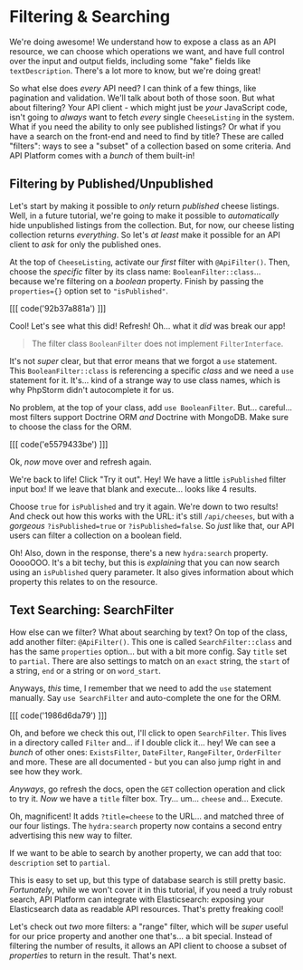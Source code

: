 # Filtering & Searching

We're doing awesome! We understand how to expose a class as an API resource, we
can choose which operations we want, and have full control over the input and
output fields, including some "fake" fields like `textDescription`. There's a lot
more to know, but we're doing great!

So what else does *every* API need? I can think of a few things, like pagination
and validation. We'll talk about both of those soon. But what about filtering?
Your API client - which might just be *your* JavaScript code, isn't going to
*always* want to fetch *every* single `CheeseListing` in the system. What if you
need the ability to only see published listings? Or what if you have a search
on the front-end and need to find by title? These are called "filters": ways to
see a "subset" of a collection based on some criteria. And API Platform comes
with a *bunch* of them built-in!

## Filtering by Published/Unpublished

Let's start by making it possible to *only* return *published* cheese listings.
Well, in a future tutorial, we're going to make it possible to *automatically*
hide unpublished listings from the collection. But, for now, our cheese
listing collection returns *everything*. So let's *at least* make it possible
for an API client to *ask* for only the published ones.

At the top of `CheeseListing`, activate our *first* filter with `@ApiFilter()`.
Then, choose the *specific* filter by its class name: `BooleanFilter::class`...
because we're filtering on a *boolean* property. Finish by passing the
`properties={}` option set to `"isPublished"`.

[[[ code('92b37a881a') ]]]

Cool! Let's see what this did! Refresh! Oh... what it *did* was break our app!

> The filter class `BooleanFilter` does not implement `FilterInterface`.

It's not *super* clear, but that error means that we forgot a `use` statement.
This `BooleanFilter::class` is referencing a specific *class* and we need a `use`
statement for it. It's... kind of a strange way to use class names, which is
why PhpStorm didn't autocomplete it for us.

No problem, at the top of your class, add `use BooleanFilter`. But... careful...
most filters support Doctrine ORM *and* Doctrine with MongoDB. Make sure to choose
the class for the ORM.

[[[ code('e5579433be') ]]]

Ok, *now* move over and refresh again.

We're back to life! Click "Try it out". Hey! We have a little `isPublished` filter
input box! If we leave that blank and execute... looks like 4 results.

Choose `true` for `isPublished` and try it again. We're down to two results! And
check out how this works with the URL: it's still `/api/cheeses`, but with a
*gorgeous* `?isPublished=true` or `?isPublished=false`. So *just* like that, our
API users can filter a collection on a boolean field.

Oh! Also, down in the response, there's a new `hydra:search` property. OoooOOO.
It's a bit techy, but this is *explaining* that you can now search using
an `isPublished` query parameter. It also gives information about which
property this relates to on the resource.

## Text Searching: SearchFilter

How else can we filter? What about searching by text? On top of the class, add
another filter: `@ApiFilter()`. This one is called `SearchFilter::class` and
has the same `properties` option... but with a bit more config. Say `title` set
to `partial`. There are also settings to match on an `exact` string, the `start`
of a string, `end` or a string or on `word_start`.

Anyways, *this* time, I remember that we need to add the `use` statement manually.
Say `use SearchFilter` and auto-complete the one for the ORM.

[[[ code('1986d6da79') ]]]

Oh, and before we check this out, I'll click to open `SearchFilter`. This lives
in a directory called `Filter` and... if I double click it... hey! We can see
a *bunch* of other ones: `ExistsFilter`, `DateFilter`, `RangeFilter`,
`OrderFilter` and more. These are all documented - but you can also jump
right in and see how they work.

*Anyways*, go refresh the docs, open the `GET` collection operation and click to
try it. *Now* we have a `title` filter box. Try... um... `cheese` and... Execute.

Oh, magnificent! It adds `?title=cheese` to the URL... and matched three of our
four listings. The `hydra:search` property now contains a second entry advertising
this new way to filter.

If we want to be able to search by another property, we can add that too:
`description` set to `partial`.

This is easy to set up, but this type of database search is still pretty basic.
*Fortunately*, while we won't cover it in this tutorial, if you need a truly
robust search, API Platform can integrate with Elasticsearch: exposing your
Elasticsearch data as readable API resources. That's pretty freaking cool!

Let's check out *two* more filters: a "range" filter, which will be *super* useful
for our price property and another one that's... a bit special. Instead of
filtering the number of results, it allows an API client to choose a subset
of *properties* to return in the result. That's next.

